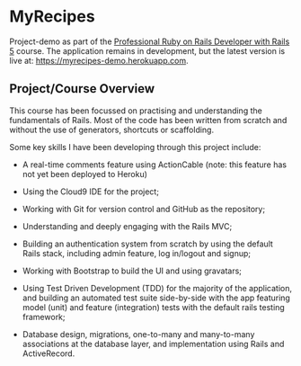 
# MyRecipes

Project-demo as part of the <a href="https://www.udemy.com/pro-ruby-on-rails-rails5">Professional Ruby on Rails Developer with Rails 5</a> course. The application remains in development, but the latest version is live at: https://myrecipes-demo.herokuapp.com.

## Project/Course Overview

This course has been focussed on practising and understanding the fundamentals of Rails. Most of the code has been written from scratch and without the use of generators, shortcuts or scaffolding. 

Some key skills I have been developing through this project include:

- A real-time comments feature using ActionCable (note: this feature has not yet been deployed to Heroku)

- Using the Cloud9 IDE for the project;

- Working with Git for version control and GitHub as the repository;

- Understanding and deeply engaging with the Rails MVC;

- Building an authentication system from scratch by using the default Rails stack, including admin feature, log in/logout and signup;

- Working with Bootstrap to build the UI and using gravatars;

- Using Test Driven Development (TDD) for the majority of the application, and building an automated test suite side-by-side with the app featuring model (unit) and feature (integration) tests with the default rails testing framework;

- Database design, migrations, one-to-many and many-to-many associations at the database layer, and implementation using Rails and ActiveRecord.
